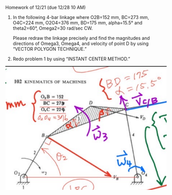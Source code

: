 Homework of 12/21 (due 12/28 10 AM)

1. In the following 4-bar linkage where 
	O2B=152 mm, 
	BC=273 mm, 
	O4C=224 mm, 
	O2O4=376 mm, 
	BD=175 mm, 
	alpha=15.5° and 
	theta2=60°, 
	Omega2=30 rad/sec CW. 
	
	Please redraw the linkage precisely and find the magnitudes and directions of Omega3, Omega4, and velocity of point D by using “VECTOR POLYGON TECHNIQUE.”

3. Redo problem 1 by using “INSTANT CENTER METHOD.”

![image.png](https://raw.githubusercontent.com/Ash0645/image_remote/main/202312271400133.png)
